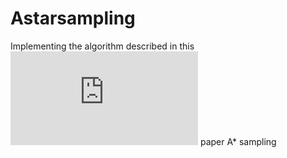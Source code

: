 # Astarsampling
Implementing the algorithm described in this  ![this](https://proceedings.neurips.cc/paper_files/paper/2014/file/309fee4e541e51de2e41f21bebb342aa-Paper.pdf) paper A* sampling
